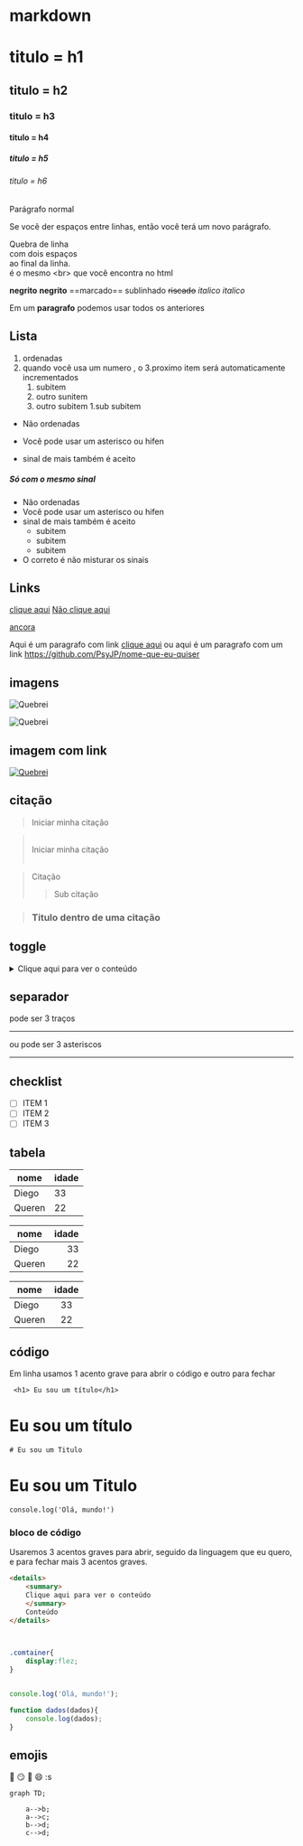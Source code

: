 # markdown


# titulo = h1
## titulo = h2
### titulo = h3
#### titulo = h4
##### titulo = h5
###### titulo = h6

Parágrafo normal

Se você der espaços
entre linhas, então você
terá um novo parágrafo.

Quebra de linha  
com dois espaços  
ao final da linha. <br> é o mesmo \<br> que você encontra no html

**negrito**
__negrito__
==marcado==
sublinhado
~~riscado~~
*italico*
_italico_

Em um **paragrafo** podemos usar todos os anteriores

## Lista

1. ordenadas
2. quando você usa um numero , o
3.proximo item será automaticamente incrementados
    1. subitem
    2. outro sunitem
    2. outro subitem
        1.sub subitem

- Não ordenadas 
* Você pode usar um asterisco ou hifen 
+ sinal de mais também é aceito 

##### Só com o mesmo sinal 
- Não ordenadas 
- Você pode usar um asterisco ou hifen 
- sinal de mais também é aceito
    - subitem
    - subitem
    - subitem
- O correto é não misturar os sinais

## Links

[clique aqui](https://github.com/PsyJP/nome-que-eu-quiser)
[Não clique aqui](https://senac.com.br/)

[ancora](#markdown)

Aqui é um paragrafo com link [clique aqui](https://github.com/PsyJP/nome-que-eu-quiser "Titulo para esse link") ou aqui é um paragrafo com um link https://github.com/PsyJP/nome-que-eu-quiser

## imagens

![Quebrei](https://i.pinimg.com/736x/f2/af/0b/f2af0b70d02190175241c3eed56b860c.jpg)

![ Quebrei](https://i.pinimg.com/736x/f2/af/0b/f2af0b70d021901752421c3eed56b860c.jpg)



## imagem com link 

[![Quebrei](https://i.pinimg.com/736x/f2/af/0b/f2af0b70d02190175241c3eed56b860c.jpg)](https://www.bing.com/videos/riverview/relatedvideo?q=catapinbas+png&&mid=00D770516FE88C60C1D700D770516FE88C60C1D7&&mmscn=stvo&mcid=5C44A24DBBDB42A9BC30C3A01DD1B4B3&FORM=VRDGAR)

## citação
 
> Iniciar minha citação
 
> <br>
>Iniciar minha citação
> <br><br>
 
>Citação
>>Sub citação
 
>### Titulo dentro de uma citação
 
## toggle
<details>
    <summary>
    Clique aqui para ver o conteúdo
    </summary>
    Conteúdo
</details>
 
## separador
 
pode ser 3 traços
 
---
 
ou pode ser 3 asteriscos
 
***
 
## checklist
 
- [ ] ITEM 1
- [ ] ITEM 2
- [ ] ITEM 3
 
## tabela
 
| nome | idade |
| ---- | ----- |
|Diego |   33  |
|Queren|   22  |
 
| nome | idade |
| ---- | -----: |
|Diego |   33  |
|Queren|   22  |
 
| nome | idade |
| ---- | :-----: |
|Diego |   33  |
|Queren|   22  |
 
## código
 
Em linha usamos 1 acento grave para abrir o código e outro para fechar
 
` <h1> Eu sou um título</h1>`
<h1> Eu sou um título</h1>
 
`# Eu sou um Titulo `
 
# Eu sou um Titulo
 
`console.log('Olá, mundo!')`
 
### bloco de código
 
Usaremos 3 acentos graves para abrir, seguido da linguagem que eu quero, e para fechar mais 3 acentos graves.
 
``` html
<details>
    <summary>
    Clique aqui para ver o conteúdo
    </summary>
    Conteúdo
</details>
 
```

``` css

.comtainer{
    display:flez;
}

```

``` javascript

console.log('Olá, mundo!');

function dados(dados){
    console.log(dados);
}

```

## emojis

:rocket:
:smirk:
:elephant:
:smile:
:s


```mermaid
graph TD;

    a-->b;
    a-->c;
    b-->d;
    c-->d;
```